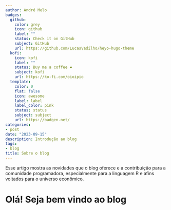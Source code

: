 ```yaml
---
author: André Melo
badges: 
  github:
    color: grey
    icon: github
    label: ""
    status: Check it on GitHub
    subject: GitHub
    url: https://github.com/LucasVadilho/heyo-hugo-theme
  kofi:
    icon: kofi
    label: ""
    status: Buy me a coffee ❤️
    subject: kofi
    url: https://ko-fi.com/oioipio
  template:
    color: 0
    flat: false
    icon: awesome
    label: label
    label_color: pink
    status: status
    subject: subject
    url: https://badgen.net/
categories:
- post
date: "2023-09-15"
description: Introdução ao blog
tags:
- blog
title: Sobre o blog
---
```


Esse artigo mostra as novidades que o blog oferece e a contribuição para a comunidade programadora, especialmente para a linguagem R e afins voltados para o universo econômico.

<!--more-->


# Olá! Seja bem vindo ao blog
